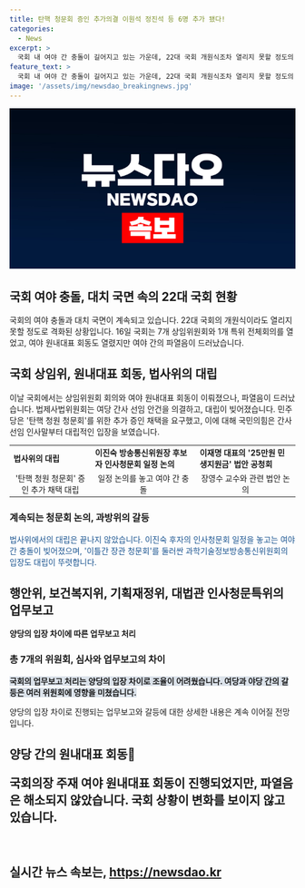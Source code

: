 ```yaml
---
title: 탄핵 청문회 증인 추가의결 이원석 정진석 등 6명 추가 됐다!
categories:
  - News
excerpt: >
  국회 내 여야 간 충돌이 길어지고 있는 가운데, 22대 국회 개원식조차 열리지 못할 정도의 대치국면이 이어졌음. 상임위원회와 특위 전체회의가 열리고 원내대표 회동도 진행됐으나 파열음이 들렸고, 법사위는 탄핵 청문회 증인채택을 놓고 여당과 야당의 갈등이 이어졌음. 또한 방송통신위원회에서는 인사청문회 일정으로 여야가 갈등하며, 대법관 인사청문특위를 제외한 다른 위원회에서도 여야의 입장이 충돌하고 있다. 본회의 일정도 미정 상태인 가운데 여야 원내대표 회동에서도 갈등의 냄새가 났음. 
feature_text: >
  국회 내 여야 간 충돌이 길어지고 있는 가운데, 22대 국회 개원식조차 열리지 못할 정도의 대치국면이 이어졌음. 상임위원회와 특위 전체회의가 열리고 원내대표 회동도 진행됐으나 파열음이 들렸고, 법사위는 탄핵 청문회 증인채택을 놓고 여당과 야당의 갈등이 이어졌음. 또한 방송통신위원회에서는 인사청문회 일정으로 여야가 갈등하며, 대법관 인사청문특위를 제외한 다른 위원회에서도 여야의 입장이 충돌하고 있다. 본회의 일정도 미정 상태인 가운데 여야 원내대표 회동에서도 갈등의 냄새가 났음. 
image: '/assets/img/newsdao_breakingnews.jpg'
---
```


<p><img src="/assets/img/newsdao_breakingnews.jpg" alt="ranknews 속보" /></p>

<h2>국회 여야 충돌, 대치 국면 속의 22대 국회 현황</h2>

<p data-ke-size="size16">국회의 여야 충돌과 대치 국면이 계속되고 있습니다. 22대 국회의 개원식이라도 열리지 못할 정도로 격화된 상황입니다. 16일 국회는 7개 상임위원회와 1개 특위 전체회의를 열었고, 여야 원내대표 회동도 열렸지만 여야 간의 파열음이 드러났습니다.</p>

<h2>국회 상임위, 원내대표 회동, 법사위의 대립</h2>

<p data-ke-size="size16">이날 국회에서는 상임위원회 회의와 여야 원내대표 회동이 이뤄졌으나, 파열음이 드러났습니다. 법제사법위원회는 여당 간사 선임 안건을 의결하고, 대립이 빚어졌습니다. 민주당은 '탄핵 청원 청문회'를 위한 추가 증인 채택을 요구했고, 이에 대해 국민의힘은 간사 선임 인사말부터 대립적인 입장을 보였습니다.</p>

<table style="width:100%">
  <tr>
    <td><b>법사위의 대립</b></td>
    <td><b>이진숙 방송통신위원장 후보자 인사청문회 일정 논의</b></td>
    <td><b>이재명 대표의 '25만원 민생지원금' 법안 공청회</b></td>
  </tr>
  <tr>
    <td style="text-align: center; height: 17px;">'탄핵 청원 청문회' 증인 추가 채택 대립</td>
    <td style="text-align: center; height: 17px;">일정 논의를 놓고 여야 간 충돌</td>
    <td style="text-align: center; height: 17px;">장영수 교수와 관련 법안 논의</td>
  </tr>
</table>

<h3><b>계속되는 청문회 논의, 과방위의 갈등</b></h3>

<p><span style="color: #1a5490;">법사위에서의 대립은 끝나지 않았습니다. 이진숙 후자의 인사청문회 일정을 놓고는 여야 간 충돌이 빚어졌으며, '이틀간 장관 청문회'를 둘러싼 과학기술정보방송통신위원회의 입장도 대립이 뚜렷합니다.</span></p>

<h2>행안위, 보건복지위, 기획재정위, 대법관 인사청문특위의 업무보고</h2>

<p data-ke-size="size16"><b>양당의 입장 차이에 따른 업무보고 처리</b></p>

<h3>총 7개의 위원회, 심사와 업무보고의 차이</h3>

<p><b><span style="background-color: #21538527;">국회의 업무보고 처리는 양당의 입장 차이로 조율이 어려웠습니다. 여당과 야당 간의 갈등은 여러 위원회에 영향을 미쳤습니다.</span></b></p>

<p data-ke-size="size16">양당의 입장 차이로 진행되는 업무보고와 갈등에 대한 상세한 내용은 계속 이어질 전망입니다.</p>

<p><h2>양당 간의 원내대표 회동</ion of the h2 tag></p>

<p data-ke-size="size16">국회의장 주재 여야 원내대표 회동이 진행되었지만, 파열음은 해소되지 않았습니다. 국회 상황이 변화를 보이지 않고 있습니다.</p>

<p data-ke-size="size16">&nbsp;</p>
실시간 뉴스 속보는, <a href="https://newsdao.kr" rel="dofollow">https://newsdao.kr</a>



